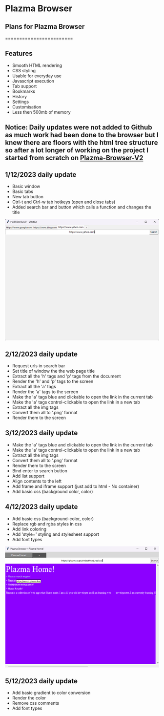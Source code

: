 ﻿# Plazma Browser

## Plans for Plazma Browser
========================

Features
--------

*   Smooth HTML rendering
*   CSS styling
*   Usable for everyday use
*   Javascript execution
*   Tab support
*   Bookmarks
*   History
*   Settings
*   Customisation
*   Less then 500mb of memory

## Notice: Daily updates were not added to Github as much work had been done to the browser but I knew there are floors with the html tree structure so after a lot longer of working on the project I started from scratch on [Plazma-Browser-V2](https://www.github.com/captaindeathead/plazma-browser-v2)

1/12/2023 daily update
----------------------

*   Basic window
*   Basic tabs
*   New tab button
*   Ctrl-t and Ctrl-w tab hotkeys (open and close tabs)
*   Added search bar and button which calls a function and changes the title

![1/12/2023 daily update](web/templates/webImages/1-12-2023.png)

2/12/2023 daily update
----------------------

*   Request urls in search bar
*   Set title of window the the web page title
*   Extract all the 'h' tags and 'p' tags from the document
*   Render the 'h' and 'p' tags to the screen
*   Extract all the 'a' tags
*   Render the 'a' tags to the screen
*   Make the 'a' tags blue and clickable to open the link in the current tab
*   Make the 'a' tags control-clickable to open the link in a new tab
*   Extract all the img tags
*   Convert them all to '.png' format
*   Render them to the screen

3/12/2023 daily update
----------------------

*   Make the 'a' tags blue and clickable to open the link in the current tab
*   Make the 'a' tags control-clickable to open the link in a new tab
*   Extract all the img tags
*   Convert them all to '.png' format
*   Render them to the screen
*   Bind enter to search button
*   Add list support
*   Align contents to the left
*   Add frame and iframe support (just add to html - No container)
*   Add basic css (background color, color)

4/12/2023 daily update
----------------------

*   Add basic css (background-color, color)
*   Replace rgb and rgba styles in css
*   Add link coloring
*   Add 'style=' styling and stylesheet support
*   Add font types

![4.5/12/2023 daily update](web/templates/webImages/4.5-12-2023.png)

5/12/2023 daily update
----------------------

*   Add basic gradient to color conversion
*   Render the color
*   Remove css comments
*   Add font types
